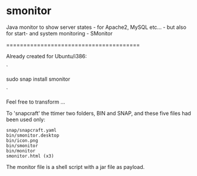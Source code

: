 # smonitor
Java monitor to show server states - for Apache2, MySQL etc... - but also for start- and system monitoring - SMonitor

======================================= 

Already created for Ubuntu/i386:

`

sudo snap install smonitor

`



Feel free to transform ...

To 'snapcraft' the ttimer two folders, BIN and SNAP, and these five files had been used only:

    snap/snapcraft.yaml
    bin/smonitor.desktop
    bin/icon.png
    bin/smonitor
    bin/monitor
    smonitor.html (x3)

The monitor file is a shell script with a jar file as payload.
